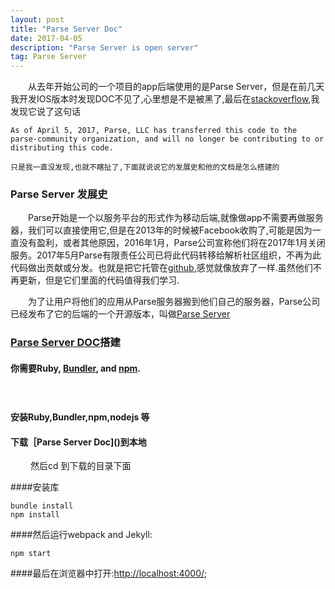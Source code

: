 ```yaml
---
layout: post
title: "Parse Server Doc"
date: 2017-04-05 
description: "Parse Server is open server"
tag: Parse Server 
---   
```


　　从去年开始公司的一个项目的app后端使用的是Parse Server，但是在前几天我开发IOS版本时发现DOC不见了,心里想是不是被黑了,最后在[stackoverflow](www.stackoverflow.com),我发现它说了这句话

```
As of April 5, 2017, Parse, LLC has transferred this code to the parse-community organization, and will no longer be contributing to or distributing this code. 
```

    只是我一直没发现,也就不瞎扯了,下面就说说它的发展史和他的文档是怎么搭建的
 
### Parse Server 发展史
　　Parse开始是一个以服务平台的形式作为移动后端,就像做app不需要再做服务器，我们可以直接使用它,但是在2013年的时候被Facebook收购了,可能是因为一直没有盈利，或者其他原因，2016年1月，Parse公司宣称他们将在2017年1月关闭服务。2017年5月Parse有限责任公司已将此代码转移给解析社区组织，不再为此代码做出贡献或分发。也就是把它托管在[github](www.github.com),感觉就像放弃了一样.虽然他们不再更新，但是它们里面的代码值得我们学习.

　　为了让用户将他们的应用从Parse服务器搬到他们自己的服务器，Parse公司已经发布了它的后端的一个开源版本，叫做[Parse Server](https://github.com/ParsePlatform/)

### [Parse Server DOC](https://github.com/parse-community/docs)搭建

#### 你需要Ruby, [Bundler](http://bundler.io/), and [npm](https://www.npmjs.com/).
　　
#### 安装Ruby,Bundler,npm,nodejs 等

#### 下载［Parse Server Doc]()到本地
　　
    然后cd 到下载的目录下面

####安装库

```
bundle install
npm install
```

####然后运行webpack and Jekyll:

```
npm start
```

####最后在浏览器中打开:[http://localhost:4000/](http://localhost:4000/);